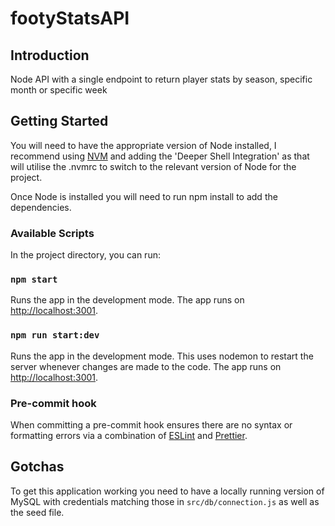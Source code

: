 # footyStatsAPI

## Introduction

Node API with a single endpoint to return player stats by season, specific month or specific week

## Getting Started

You will need to have the appropriate version of Node installed, I recommend using [NVM](https://github.com/nvm-sh/nvm) and adding the 'Deeper Shell Integration' as that will utilise the .nvmrc to switch to the relevant version of Node for the project.

Once Node is installed you will need to run npm install to add the dependencies.

### Available Scripts

In the project directory, you can run:

### `npm start`

Runs the app in the development mode.
The app runs on [http://localhost:3001](http://localhost:3001).

### `npm run start:dev`

Runs the app in the development mode. This uses nodemon to restart the server whenever changes are made to the code.
The app runs on [http://localhost:3001](http://localhost:3001).

### Pre-commit hook

When committing a pre-commit hook ensures there are no syntax or formatting errors via a combination of [ESLint](https://eslint.org/) and [Prettier](https://prettier.io/).

## Gotchas

To get this application working you need to have a locally running version of MySQL with credentials matching those in `src/db/connection.js` as well as the seed file.
